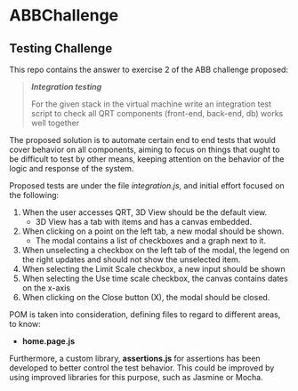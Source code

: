 # ABBChallenge
## Testing Challenge 

This repo contains the answer to exercise 2 of the ABB challenge proposed:

>_**Integration testing**_
>
>For the given stack in the virtual machine write an integration test script to check all QRT components (front-end, back-end, db) works well together

The proposed solution is to automate certain end to end tests that would cover behavior on all components, aiming to focus on things that ought to be difficult to test by other means, keeping attention on the behavior of the logic and response of the system.

Proposed tests are under the file *integration.js*, and initial effort focused on the following:

1. When the user accesses QRT, 3D View should be the default view.
    * 3D View has a tab with items and has a canvas embedded.
2. When clicking on a point on the left tab, a new modal should be shown.
    * The modal contains a list of checkboxes and a graph next to it.
3. When unselecting a checkbox on the left tab of the modal, the legend on the right updates and should not show the unselected item.
4. When selecting the Limit Scale checkbox, a new input should be shown
5. When selecting the Use time scale checkbox, the canvas contains dates on the x-axis
6. When clicking on the Close button (X), the modal should be closed.

POM is taken into consideration, defining files to regard to different areas, to know:
* **home.page.js**


Furthermore, a custom library, **assertions.js** for assertions has been developed to better control the test behavior. 
This could be improved by using improved libraries for this purpose, such as Jasmine or Mocha.


